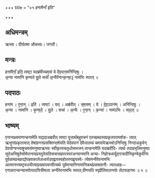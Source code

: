 +++
title = "०५ हनामैनाँ इति"

+++
## अधिमन्त्रम्
ऋभवः। दीर्घतमा औचथ्यः। जगती।

## मन्त्रः
हना॑मैनाँ॒ इति॒ त्वष्टा॒ यदब्र॑वीच्चम॒सं ये दे॑व॒पान॒मनि॑न्दिषुः ।  
अ॒न्या नामा॑नि कृण्वते सु॒ते सचाँ॑ अ॒न्यैरे॑नान्क॒न्या॒३॒॑ नाम॑भिः स्परत् ॥

## पदपाठः
हना॑म । ए॒ना॒न् । इति॑ । त्वष्टा॑ । यत् । अब्र॑वीत् । च॒म॒सम् । ये । दे॒व॒ऽपान॑म् । अनि॑न्दिषुः ।  
अ॒न्या । नामा॑नि । कृ॒ण्व॒ते॒ । सु॒ते । सचा॑ । अ॒न्यैः । ए॒ना॒न् । क॒न्या॑ । नाम॑ऽभिः । स्प॒र॒त् ॥

## भाष्यम्
एनान्वक्ष्यमाणान्हनामेति यद्यदाअब्रवीत् त्वष्टा पूजार्थंबहुवचनं एतच्छब्दस्यप्रकृतपरामर्शक- त्वात् ऋभूणांप्रकृतत्वात् तेषांहननप्रसक्तिन्दर्शयति येदेवपानं देवैःपातव्यं चमसंयेऋभवोऽनिन्दिषुः निन्दांअकुर्वन् देवयोग्यन्त्वाष्ट्रचमसंमनुष्याऋभवः स्वीकृत्यचतुर्धाव्यभजन् तान्हनामेति यदाब्रवीदि- त्यर्थः तदाप्रभृतिमनुष्याः सुतेअभिषुतेसोमेपानायप्रस्तुतेसतिसचासहपरस्परंअन्यानमानि अन्या- निहोत्रध्वर्यूद्गात्रादीनिकृण्वेकुर्वन्ति पूर्वन्नामप्रच्छाद्योपहवकालेअध्वर्यउपह्वयस्वहोतरुपह्वयस्वे- त्येवमन्यैरेवनामभिः आत्मानन्त्वष्टृवधभीत्याप्रख्यापयन्तीत्यर्थः पूर्वमन्यानिनामानिकथंप्रसक्तानी- त्यतआह—एनान्नरान्कन्यास्वोत्पादयित्रीमाता अन्यैरेवनामभिः स्परत् प्रीणयति स्पृप्रीतिपालनयोः लेट्यडागमः ॥ ५ ॥